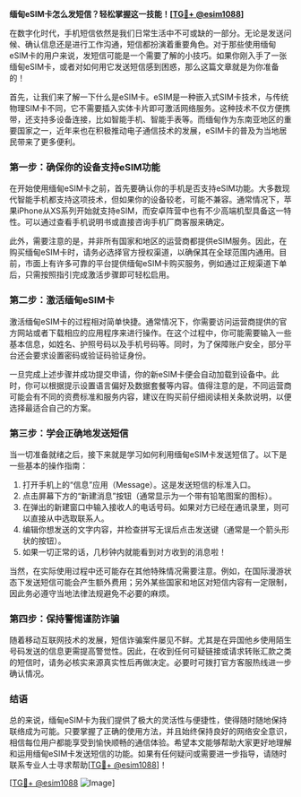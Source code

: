 **缅甸eSIM卡怎么发短信？轻松掌握这一技能！[[TG💪+ @esim1088](https://t.me/s/esim1088)]**

在数字化时代，手机短信依然是我们日常生活中不可或缺的一部分。无论是发送问候、确认信息还是进行工作沟通，短信都扮演着重要角色。对于那些使用缅甸eSIM卡的用户来说，发短信可能是一个需要了解的小技巧。如果你刚入手了一张缅甸eSIM卡，或者对如何用它发送短信感到困惑，那么这篇文章就是为你准备的！

首先，让我们来了解一下什么是eSIM卡。eSIM是一种嵌入式SIM卡技术，与传统物理SIM卡不同，它不需要插入实体卡片即可激活网络服务。这种技术不仅方便携带，还支持多设备连接，比如智能手机、智能手表等。而缅甸作为东南亚地区的重要国家之一，近年来也在积极推动电子通信技术的发展，eSIM卡的普及为当地居民带来了更多便利。

### **第一步：确保你的设备支持eSIM功能**

在开始使用缅甸eSIM卡之前，首先要确认你的手机是否支持eSIM功能。大多数现代智能手机都支持这项技术，但如果你的设备较老，可能不兼容。通常情况下，苹果iPhone从XS系列开始就支持eSIM，而安卓阵营中也有不少高端机型具备这一特性。可以通过查看手机说明书或直接咨询手机厂商客服来确定。

此外，需要注意的是，并非所有国家和地区的运营商都提供eSIM服务。因此，在购买缅甸eSIM卡时，请务必选择官方授权渠道，以确保其在全球范围内通用。目前，市面上有许多可靠的平台提供缅甸eSIM卡购买服务，例如通过正规渠道下单后，只需按照指引完成激活步骤即可轻松启用。

### **第二步：激活缅甸eSIM卡**

激活缅甸eSIM卡的过程相对简单快捷。通常情况下，你需要访问运营商提供的官方网站或者下载相应的应用程序来进行操作。在这个过程中，你可能需要输入一些基本信息，如姓名、护照号码以及手机号码等。同时，为了保障账户安全，部分平台还会要求设置密码或验证码验证身份。

一旦完成上述步骤并成功提交申请，你的新eSIM卡便会自动加载到设备中。此时，你可以根据提示设置语言偏好及数据套餐等内容。值得注意的是，不同运营商可能会有不同的资费标准和服务内容，建议在购买前仔细阅读相关条款说明，以便选择最适合自己的方案。

### **第三步：学会正确地发送短信**

当一切准备就绪之后，接下来就是学习如何利用缅甸eSIM卡发送短信了。以下是一些基本的操作指南：

1. 打开手机上的“信息”应用（Message）。这是发送短信的标准入口。
2. 点击屏幕下方的“新建消息”按钮（通常显示为一个带有铅笔图案的图标）。
3. 在弹出的新建窗口中输入接收人的电话号码。如果对方已经在通讯录里，则可以直接从中选取联系人。
4. 编辑你想发送的文字内容，并检查拼写无误后点击发送键（通常是一个箭头形状的按钮）。
5. 如果一切正常的话，几秒钟内就能看到对方收到的消息啦！

当然，在实际使用过程中还可能存在其他特殊情况需要注意。例如，在国际漫游状态下发送短信可能会产生额外费用；另外某些国家和地区对短信内容有一定限制，因此务必遵守当地法律法规避免不必要的麻烦。

### **第四步：保持警惕谨防诈骗**

随着移动互联网技术的发展，短信诈骗案件屡见不鲜。尤其是在异国他乡使用陌生号码发送的信息更需提高警觉性。因此，在收到任何可疑链接或请求转账汇款之类的短信时，请务必核实来源真实性后再做决定。必要时可拨打官方客服热线进一步确认情况。

### **结语**

总的来说，缅甸eSIM卡为我们提供了极大的灵活性与便捷性，使得随时随地保持联络成为可能。只要掌握了正确的使用方法，并且始终保持良好的网络安全意识，相信每位用户都能享受到愉快顺畅的通信体验。希望本文能够帮助大家更好地理解和运用缅甸eSIM卡发送短信的功能。如果有任何疑问或需要进一步指导，请随时联系专业人士寻求帮助[[TG💪+ @esim1088](https://t.me/s/esim1088)]！

[[TG💪+ @esim1088](https://t.me/s/esim1088) ![Image](https://i.postimg.cc/4NQfJmqS/Snipaste-2025-05-13-00-14-12.png)]
